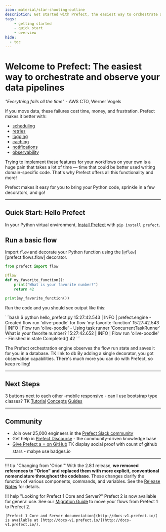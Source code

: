 ```yaml
---
icon: material/star-shooting-outline
description: Get started with Prefect, the easiest way to orchestrate and observe your data pipelines
tags:
    - getting started
    - quick start
    - overview
hide:
  - toc
---
```


# **Welcome to Prefect:** The easiest way to orchestrate and observe your data pipelines

*"Everything fails all the time"* - AWS CTO, Werner Vogels 

If you move data, these failures cost time, money, and frustration. Prefect makes it better with:

<ul class="ul-line-height-compress">
    <li> <a href="/concepts/schedules"> scheduling </a> </li>
    <li> <a href="/concepts/tasks/#task-arguments"> retries </a> </li>
    <li> <a href="/concepts/logs/"> logging </a> </li>
    <li> <a href="/concepts/tasks/#caching"> caching</a> </li>
    <li> <a href="/ui/notifications/"> notifications</a> </li>
    <li> <a href="/ui/overview/"> observability</a> </li>
</ul>

Trying to implement these features for your workflows on your own is a huge pain that takes a lot of time &mdash; time that could be better used writing domain-specific code. That's why Prefect offers all this functionality and more! 

Prefect makes it easy for you to bring your Python code, sprinkle in a few decorators, and go!

---

## Quick Start: Hello Prefect

In your Python virtual environment, [Install Prefect](/getting-started/installation/) with `pip install prefect`. 

## Run a basic flow

Import `flow` and decorate your Python function using the [`@flow`][prefect.flows.flow] decorator.

```python
from prefect import flow

@flow
def my_favorite_function():
    print("What is your favorite number?")
    return 42

print(my_favorite_function())
```

Run the code and you should see output like this:


<div class="terminal">
```bash
$ python hello_prefect.py
15:27:42.543 | INFO    | prefect.engine - Created flow run 'olive-poodle' for flow 'my-favorite-function'
15:27:42.543 | INFO    | Flow run 'olive-poodle' - Using task runner 'ConcurrentTaskRunner'
What is your favorite number?
15:27:42.652 | INFO    | Flow run 'olive-poodle' - Finished in state Completed()
42
```
</div>

The Prefect orchestration engine observes the flow run state and saves it for you in a database. TK link to db By adding a single decorator, you got observation capabilities. There's much more you can do with Prefect, so keep rolling!

---

## Next Steps

3 buttons next to each other -mobile responsive - can I use bootstrap type classes? TK
[Tutorial](/tutorial/index/)    [Concepts](/concepts/index/)  [Guides](guides/index/)

---

## Community

- Join over 25,000 engineers in the [Prefect Slack community](https://prefect.io/slack)
- Get help in [Prefect Discourse](https://discourse.prefect.io/) - the community-driven knowledge base
- [Give Prefect a ⭐️ on GitHub](https://github.com/PrefectHQ/prefect) TK display social proof with count of github stars - mabye use badges.io

---


!!! tip "Changing from 'Orion'"
    With the 2.8.1 release, **we removed references to "Orion" and replaced them with more explicit, conventional nomenclature throughout the codebase**. These changes clarify the function of various components, commands, and variables. See the [Release Notes](https://github.com/PrefectHQ/prefect/blob/main/RELEASE-NOTES.md#release-281) for details.

!!! help "Looking for Prefect 1 Core and Server?"
    Prefect 2 is now available for general use. See our [Migration Guide](guides/migration-guide/) to move your flows from Prefect 1 to Prefect 2.

    [Prefect 1 Core and Server documentation](http://docs-v1.prefect.io/) is available at [http://docs-v1.prefect.io/](http://docs-v1.prefect.io/).